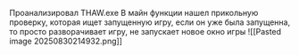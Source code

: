 Проанализировал THAW.exe
В майн функции нашел прикольную проверку, которая ищет запущенную игру, если он уже была запущенна, то просто разворачивает игру, не запускает новое окно игры
![[Pasted image 20250830214932.png]]